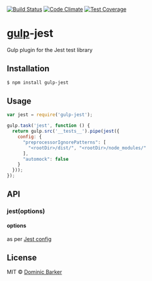 [![Build Status](https://travis-ci.org/alansouzati/gulp-jest.svg?branch=master)](https://travis-ci.org/alansouzati/gulp-jest)
[![Code Climate](https://codeclimate.com/github/alansouzati/gulp-jest/badges/gpa.svg)](https://codeclimate.com/github/alansouzati/gulp-jest)
[![Test Coverage](https://codeclimate.com/github/alansouzati/gulp-jest/badges/coverage.svg)](https://codeclimate.com/github/alansouzati/gulp-jest/coverage)

# [gulp](http://gulpjs.com)-jest

Gulp plugin for the Jest test library

## Installation

```bash
$ npm install gulp-jest
```

## Usage

```javascript
var jest = require('gulp-jest');

gulp.task('jest', function () {
  return gulp.src('__tests__').pipe(jest({
    config: {
      "preprocessorIgnorePatterns": [
        "<rootDir>/dist/", "<rootDir>/node_modules/"
      ],
      "automock": false
    }
  }));
});

```

## API

### jest(options)

#### options

as per [Jest config](http://facebook.github.io/jest/docs/api.html#config-options)

## License

MIT © [Dominic Barker](http://www.dombarker.co.uk)
